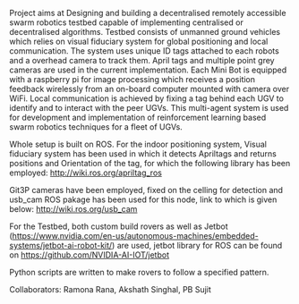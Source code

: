 Project aims at Designing and building a decentralised remotely accessible swarm robotics testbed capable of implementing centralised or decentralised algorithms. Testbed consists of unmanned ground vehicles which relies on visual fiduciary system for global positioning and local communication. The system uses unique ID tags attached to each robots and a overhead camera to track them. April tags and multiple point grey cameras are used in the current implementation.  Each Mini Bot is equipped with a raspberry pi for image processing which receives a position feedback wirelessly from an on-board computer mounted with camera over WiFi. Local communication is achieved by fixing a tag behind each UGV to identify and to interact with the peer UGVs. This multi-agent system is used for development and implementation of reinforcement learning based swarm robotics techniques for a fleet of UGVs.

Whole setup is built on ROS.
For the indoor positioning system, Visual fiduciary system has been used in which it detects Apriltags and returns positions and Orientation of the tag, for which the following library has been employed:
http://wiki.ros.org/apriltag_ros

Git3P cameras have been employed, fixed on the celling for detection and usb_cam ROS pakage has been used for this node, link to which is given below:
http://wiki.ros.org/usb_cam

For the Testbed, both custom build rovers as well as Jetbot (https://www.nvidia.com/en-us/autonomous-machines/embedded-systems/jetbot-ai-robot-kit/) are used, jetbot library for ROS can be found on 
https://github.com/NVIDIA-AI-IOT/jetbot

Python scripts are written to make rovers to follow a specified pattern.


Collaborators: Ramona Rana, Akshath Singhal, PB Sujit

